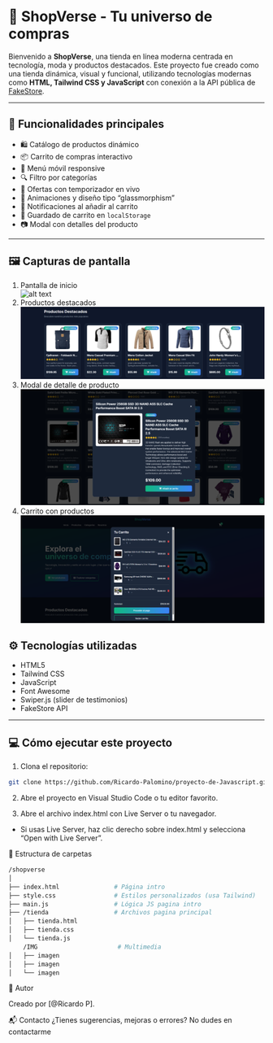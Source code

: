 # 🛒 ShopVerse - Tu universo de compras

Bienvenido a **ShopVerse**, una tienda en línea moderna centrada en tecnología, moda y productos destacados. Este proyecto fue creado como una tienda dinámica, visual y funcional, utilizando tecnologías modernas como **HTML, Tailwind CSS y JavaScript** con conexión a la API pública de [FakeStore](https://fakestoreapi.com/).

---

## 🚀 Funcionalidades principales

- 🛍️ Catálogo de productos dinámico
- 📦 Carrito de compras interactivo
- 📱 Menú móvil responsive
- 🔍 Filtro por categorías
- 🎉 Ofertas con temporizador en vivo
- 🎨 Animaciones y diseño tipo “glassmorphism”
- 💬 Notificaciones al añadir al carrito
- 💾 Guardado de carrito en `localStorage`
- 📷 Modal con detalles del producto

---

## 🖼️ Capturas de pantalla

1. Pantalla de inicio  
![alt text](image.png)
2. Productos destacados  
![alt text](./IMG/image-1.png)
3. Modal de detalle de producto  
![alt text](./IMG/image-3.png)
4. Carrito con productos  
![alt text](./IMG/image-4.png)

## ⚙️ Tecnologías utilizadas

- HTML5
- Tailwind CSS
- JavaScript 
- Font Awesome
- Swiper.js (slider de testimonios)
- FakeStore API

---

## 💻 Cómo ejecutar este proyecto

1. Clona el repositorio:

```bash
git clone https://github.com/Ricardo-Palomino/proyecto-de-Javascript.git
```


2. Abre el proyecto en Visual Studio Code o tu editor favorito.

3. Abre el archivo index.html con Live Server o tu navegador.

* Si usas Live Server, haz clic derecho sobre index.html y selecciona “Open with Live Server”.

📁 Estructura de carpetas
```bash
/shopverse
│
├── index.html               # Página intro
├── style.css                # Estilos personalizados (usa Tailwind)
├── main.js                  # Lógica JS pagina intro
├── /tienda                  # Archivos pagina principal
│   ├── tienda.html           
│   ├── tienda.css
│   └── tienda.js
    /IMG                      # Multimedia
│   ├── imagen          
│   ├── imagen
│   └── imagen
 ```
 
🤝 Autor

Creado por [@Ricardo P].


📬 Contacto
¿Tienes sugerencias, mejoras o errores? No dudes en contactarme
